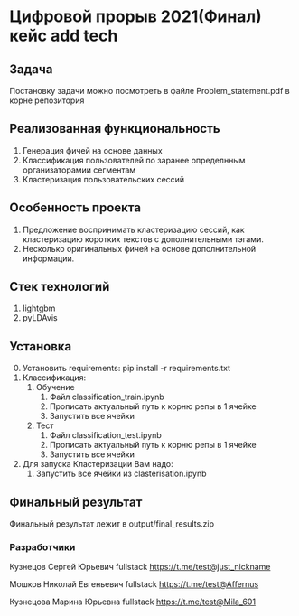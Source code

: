 # Цифровой прорыв 2021(Финал) кейс add tech

## Задача
   Постановку задачи можно посмотреть в файле Problem_statement.pdf в корне репозитория

## Реализованная функциональность
   1. Генерация фичей на основе данных
   2. Классификация пользователей по заранее определнным организаторамии сегментам
   3. Кластеризация пользовательских сессий

## Особенность проекта
   1. Предложение воспринимать кластеризацию сессий, как кластеризацию коротких текстов с дополнительными тэгами.
   2. Несколько оригинальных фичей на основе дополнительной информации.


## Cтек технологий
   1. lightgbm
   2. pyLDAvis


## Установка

0. Установить requirements: pip install -r requirements.txt
1. Классификация:
   1. Обучение
      1. Файл classification_train.ipynb
      2. Прописать актуальный путь к корню репы в 1 ячейке
      3. Запустить все ячейки
   2. Тест
      1. Файл classification_test.ipynb
      2. Прописать актуальный путь к корню репы в 1 ячейке
      3. Запустить все ячейки
2. Для запуска Кластеризации Вам надо:
   1. Запустить все ячейки из clasterisation.ipynb

## Финальный результат

Финальный результат лежит в output/final_results.zip

### Разработчики
Кузнецов Сергей Юрьевич fullstack https://t.me/test@just_nickname

Мошков Николай Евгеньевич fullstack https://t.me/test@Affernus

Кузнецова Марина Юрьевна fullstack https://t.me/test@Mila_601

